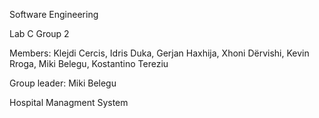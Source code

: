 Software Engineering

Lab C
Group 2

Members: Klejdi Cercis, Idris Duka, Gerjan Haxhija, Xhoni Dërvishi, Kevin Rroga, Miki Belegu, Kostantino Tereziu

Group leader: Miki Belegu

Hospital Managment System